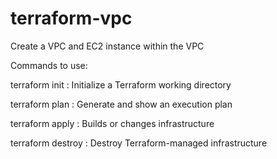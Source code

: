 # terraform-vpc
Create a VPC and EC2 instance within the VPC

Commands to use:

terraform init : Initialize a Terraform working directory

terraform plan : Generate and show an execution plan

terraform apply : Builds or changes infrastructure

terraform destroy : Destroy Terraform-managed infrastructure
